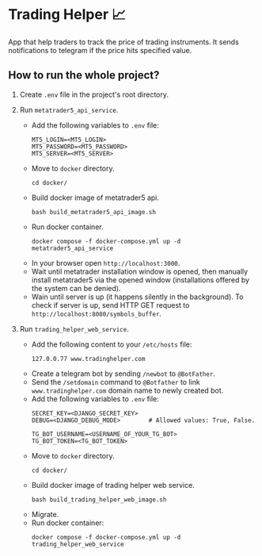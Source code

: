 # Trading Helper 📈
App that help traders to track the price of trading instruments. It sends notifications to telegram if the price hits specified value.
## How to run the whole project?
1. Create `.env` file in the project's root directory.
2. Run `metatrader5_api_service`.
   - Add the following variables to `.env` file:
      ```
      MT5_LOGIN=<MT5_LOGIN>
      MT5_PASSWORD=<MT5_PASSWORD>
      MT5_SERVER=<MT5_SERVER>
      ```
   - Move to `docker` directory.
      ```
      cd docker/
      ```
   - Build docker image of metatrader5 api.
      ```
      bash build_metatrader5_api_image.sh
      ```
   - Run docker container.
      ```
      docker compose -f docker-compose.yml up -d metatrader5_api_service
      ```
   - In your browser open `http://localhost:3000`.
   - Wait until metatrader installation window is opened, then
     manually install metatrader5 via the opened window (installations 
     offered by the system can be denied).
   - Wain until server is up (it happens silently in the background).
     To check if server is up, send HTTP GET request to 
     `http://localhost:8080/symbols_buffer`.

3. Run `trading_helper_web_service`.
   - Add the following content to your `/etc/hosts` file:
      ```
      127.0.0.77 www.tradinghelper.com
      ```
   - Create a telegram bot by sending `/newbot` to `@BotFather`.
   - Send the `/setdomain` command to `@Botfather` to link 
     `www.tradinghelper.com` domain name to newly created bot.
   - Add the following variables to `.env` file:
      ```
      SECRET_KEY=<DJANGO_SECRET_KEY>
      DEBUG=<DJANGO_DEBUG_MODE>        # Allowed values: True, False.
   
      TG_BOT_USERNAME=<USERNAME_OF_YOUR_TG_BOT>
      TG_BOT_TOKEN=<TG_BOT_TOKEN>
      ```
   - Move to `docker` directory.
      ```
      cd docker/
      ```
   - Build docker image of trading helper web service.
      ```
      bash build_trading_helper_web_image.sh
      ```
   - Migrate.
   - Run docker container:  
      ```
      docker compose -f docker-compose.yml up -d trading_helper_web_service
      ```

